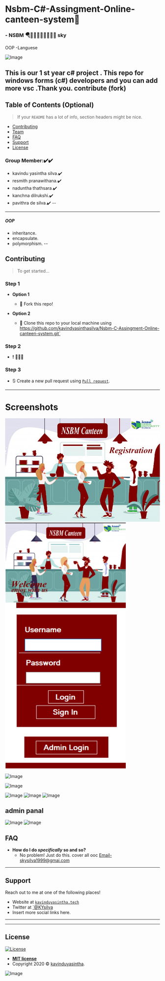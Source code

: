 # Nsbm-C#-Assingment-Online-canteen-system🔔
### - NSBM 🪂👨🏾‍🎓👨🏽‍💻🤘🏻  sky 

OOP -Languese
    


![Image](https://github.com/kavindyasinthasilva/Nsbm-Assingment-Online-canteen-system/blob/master/gif/20200804_235955.gif )



This is our 1 st year c# project .
This repo for windows forms (c#) developers and you can add more vsc .Thank you. contribute  (fork)
---

## Table of Contents (Optional)

> If your `README` has a lot of info, section headers might be nice.

- [Contributing](#contributing)
- [Team](#team)
- [FAQ](#faq)
- [Support](#support)
- [License](#license)




### Group Member:✔️✔️

- kavindu yasintha silva.✔️
- resmith pranawithana.✔️
- naduntha thathsara.✔️
- kanchna dilrukshi.✔️
- pavithra de silva.✔️
--

---
##### OOP

- inheritance.
- encapsulate.
- polymorphism.
--

## Contributing

> To get started...

### Step 1

- **Option 1**
    - 🍴 Fork this repo!

- **Option 2**
    - 👯 Clone this repo to your local machine using https://github.com/kavindyasinthasilva/Nsbm-C-Assingment-Online-canteen-system.git`

### Step 2

- **!** 🔨🔨🔨

### Step 3

- 🔃 Create a new pull request using <a href="https://github.com/kavindyasinthasilva/Nsbm-C-Assingment-Online-canteen-system.git" target="_blank">`Pull request`</a>.

---


# Screenshots



![Image](https://github.com/kavindyasinthasilva/Nsbm-Assingment-Online-canteen-system/blob/master/Cover/fged-1.jpg)
![Image](https://github.com/kavindyasinthasilva/Nsbm-Assingment-Online-canteen-system/blob/master/ss/Screenshot%20(289).png)

![Image](https://github.com/kavindyasinthasilva/Nsbm-C-Assingment-Online-canteen-system/blob/master/ss/Screenshot%20(283).png)

![Image](https://github.com/kavindyasinthasilva/Nsbm-C-Assingment-Online-canteen-system/blob/master/ss/Screenshot%20(284).png)

![Image](https://github.com/kavindyasinthasilva/Nsbm-C-Assingment-Online-canteen-system/blob/master/ss/Screenshot%20(285).png)
![Image](https://github.com/kavindyasinthasilva/Nsbm-C-Assingment-Online-canteen-system/blob/master/ss/Screenshot%20(286).png)
![Image](https://github.com/kavindyasinthasilva/Nsbm-C-Assingment-Online-canteen-system/blob/master/ss/Screenshot%20(287).png)

## admin panal

![Image](https://github.com/kavindyasinthasilva/Nsbm-C-Assingment-Online-canteen-system/blob/master/ss/Screenshot%20(282).png)
![Image](https://github.com/kavindyasinthasilva/Nsbm-C-Assingment-Online-canteen-system/blob/master/ss/Screenshot%20(281).png)



## FAQ

- **How do I do *specifically* so and so?**
    - No problem! Just do this.
    cover all ooc
    Email-skysilva1999@gmai.com

---

## Support

Reach out to me at one of the following places!

- Website at <a href="http://www.kavinduyasintha.tech/" target="_blank">`kavinduyasintha.tech`</a>
- Twitter at <a href="" target="_blank">`@KYsilva</a>
- Insert more social links here.

---


---

## License

[![License](http://img.shields.io/:license-mit-blue.svg?style=flat-square)](http://badges.mit-license.org)

- **[MIT license]()**
- Copyright 2020 © <a href="http://kavinduyasintha.tech" target="_blank">kavinduyasintha</a>.


![Image](https://github.com/kavindyasinthasilva/Nsbm-C-Assingment-Online-canteen-system/blob/master/ss/nsbm-2020.jpg)
